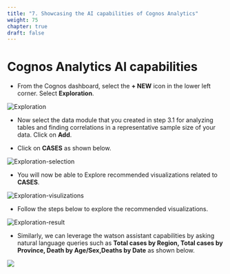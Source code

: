 ```yaml
---
title: "7. Showcasing the AI capabilities of Cognos Analytics"
weight: 75
chapter: true
draft: false
---
```


# Cognos Analytics AI capabilities

* From the Cognos dashboard, select the **+ NEW** icon in the lower left corner. Select **Exploration**.

![Exploration](/images/40_visualization_and_insights_lab/cognos-exploration-1.png?classes=shadow)

* Now select the data module that you created in step 3.1 for analyzing tables and finding correlations in a representative sample size of your data. Click on **Add**.

* Click on **CASES** as shown below.

![Exploration-selection](/images/40_visualization_and_insights_lab/cognos-exploration-2.png?classes=shadow)

* You will now be able to Explore recommended visualizations related to **CASES**.

![Exploration-visulizations](/images/40_visualization_and_insights_lab/cognos-exploration-3.png?classes=shadow)

* Follow the steps below to explore the recommended visualizations.

![Exploration-result](/images/40_visualization_and_insights_lab/cognos-exploration-4.gif)

* Similarly, we can leverage the watson assistant capabilities by asking natural language queries such as **Total cases by Region, Total cases by Province, Death by Age/Sex,Deaths by Date** as shown below.

![](/images/40_visualization_and_insights_lab/cognos-exploration-assistant_v2.gif)
